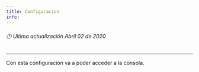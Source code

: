 ```yaml
---
title: Configuracion
info:
---
```

###### 🕐 Ultima actualización Abril 02 de 2020
<hr>





Con esta conﬁguración va a poder acceder a la consola.
